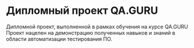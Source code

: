 # Дипломный проект QA.GURU

Дипломной проект, выполненной в рамках обучения на курсе QA.GURU
Проект нацелен на демонстрацию полученных навыков и знаний в области автоматизации тестирования ПО.
